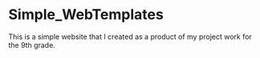 # Simple_WebTemplates
This is a simple website that I created as a product of my project work for the 9th grade.
